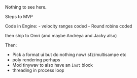 Nothing to see here.

Steps to MVP

Code in Engine:
    - velocity ranges coded
    - Round robins coded

then ship to Omri (and maybe Andreya and Jacky also)

Then:

- Pick a format ui but do nothing now/ sfz/multisampe etc
- poly rendering perhaps
- Mod tinywav to also have an `inst` block
- threading in process loop
